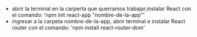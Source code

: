 * abrir la terminal en la carperta que querramos trabajar,instalar React con el comando: 'npm init react-app "nombre-de-la-app"'
* ingresar a la carpeta nombre-de-la-app, abrir terminal e instalar React router con el comando: 'npm install react-router-dom'
